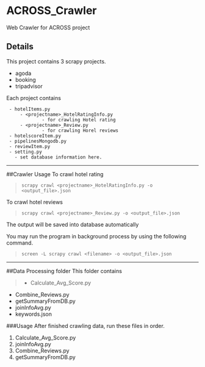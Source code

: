 
# ACROSS_Crawler
Web Crawler for ACROSS project

## Details
This project contains 3 scrapy projects.

- agoda
- booking
- tripadvisor

Each project contains

	 - hotelItems.py
		 - <projectname>_HotelRatingInfo.py
				 - for crawling Hotel rating
		 - <projectname>_Review.py
				 - for crawling Horel reviews
	 - hotelscoreItem.py
	 - pipelinesMongodb.py
	 - reviewItem.py
	 - setting.py
	   - set database information here.



----------
##Crawler Usage
To crawl hotel rating
> `scrapy crawl <projectname>_HotelRatingInfo.py -o <output_file>.json`

To crawl hotel reviews
> `scrapy crawl <projectname>_Review.py -o <output_file>.json`

The output will be saved into database automatically


You may run the program in background process by using the following command.
> `screen -L scrapy crawl <filename> -o <output_file>.json`

----------

##Data Processing folder
This folder contains
>- Calculate_Avg_Score.py
- Combine_Reviews.py
- getSummaryFromDB.py
- joinInfoAvg.py
- keywords.json

###Usage
After finished crawling data, run these files in order.

1. Calculate_Avg_Score.py
2. joinInfoAvg.py
3. Combine_Reviews.py
4. getSummaryFromDB.py
